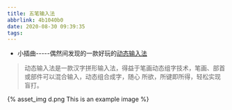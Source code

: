 ```yaml
---
title: 五笔输入法
abbrlink: 4b1040b0
date: 2020-08-30 09:39:35
tags:
---
```

* 小插曲-----偶然间发现的一款好玩的[动态输入法](eonsoft.github.io)
> 动态输入法是一款汉字拼形输入法，得益于笔画动态组字技术，笔画、部首或部件可以混合输入，动态组合成字，随心 所欲，所键即所得，轻松实现盲打。

{% asset_img d.png This is an example image %}


